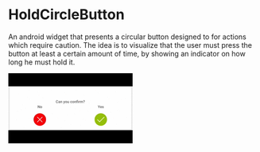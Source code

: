 # HoldCircleButton
An android widget that presents a circular button designed to for actions which 
require caution. The idea is to visualize that the user must press the button at 
least a certain amount of time, by showing an indicator on how long he must hold it.

![demo.gif](demo.gif)
